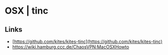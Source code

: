 # OSX \| tinc

## Links

* [https://github.com/kites/kites-tinc](https://github.com/kites/kites-tinc)
* https://wiki.hamburg.ccc.de/ChaosVPN:MacOSXHowto



